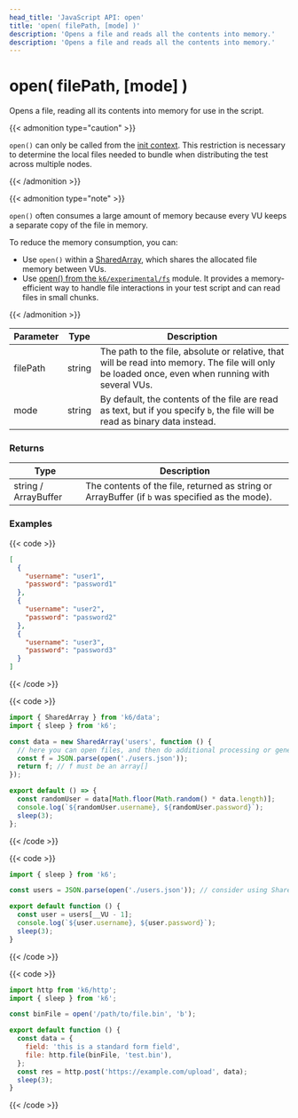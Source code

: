 ```yaml
---
head_title: 'JavaScript API: open'
title: 'open( filePath, [mode] )'
description: 'Opens a file and reads all the contents into memory.'
description: 'Opens a file and reads all the contents into memory.'
---
```


# open( filePath, [mode] )

Opens a file, reading all its contents into memory for use in the script.

{{< admonition type="caution" >}}

`open()` can only be called from the [init context](https://grafana.com/docs/k6/<K6_VERSION>/using-k6/test-lifecycle#the-init-stage). This restriction is necessary to determine the local files needed to bundle when distributing the test across multiple nodes.

{{< /admonition >}}

{{< admonition type="note" >}}

`open()` often consumes a large amount of memory because every VU keeps a separate copy of the file in memory.

To reduce the memory consumption, you can:

- Use `open()` within a [SharedArray](https://grafana.com/docs/k6/<K6_VERSION>/javascript-api/k6-data/sharedarray), which shares the allocated file memory between VUs.
- Use [open() from the `k6/experimental/fs`](https://grafana.com/docs/k6/<K6_VERSION>/javascript-api/k6-experimental/fs/) module. It provides a memory-efficient way to handle file interactions in your test script and can read files in small chunks.

{{< /admonition >}}

| Parameter | Type   | Description                                                                                                                                       |
| --------- | ------ | ------------------------------------------------------------------------------------------------------------------------------------------------- |
| filePath  | string | The path to the file, absolute or relative, that will be read into memory. The file will only be loaded once, even when running with several VUs. |
| mode      | string | By default, the contents of the file are read as text, but if you specify `b`, the file will be read as binary data instead.                      |

### Returns

| Type                 | Description                                                                                     |
| -------------------- | ----------------------------------------------------------------------------------------------- |
| string / ArrayBuffer | The contents of the file, returned as string or ArrayBuffer (if `b` was specified as the mode). |

### Examples

{{< code >}}

```json
[
  {
    "username": "user1",
    "password": "password1"
  },
  {
    "username": "user2",
    "password": "password2"
  },
  {
    "username": "user3",
    "password": "password3"
  }
]
```

{{< /code >}}

{{< code >}}

```javascript
import { SharedArray } from 'k6/data';
import { sleep } from 'k6';

const data = new SharedArray('users', function () {
  // here you can open files, and then do additional processing or generate the array with data dynamically
  const f = JSON.parse(open('./users.json'));
  return f; // f must be an array[]
});

export default () => {
  const randomUser = data[Math.floor(Math.random() * data.length)];
  console.log(`${randomUser.username}, ${randomUser.password}`);
  sleep(3);
};
```

{{< /code >}}

{{< code >}}

```javascript
import { sleep } from 'k6';

const users = JSON.parse(open('./users.json')); // consider using SharedArray for large files

export default function () {
  const user = users[__VU - 1];
  console.log(`${user.username}, ${user.password}`);
  sleep(3);
}
```

{{< /code >}}

{{< code >}}

```javascript
import http from 'k6/http';
import { sleep } from 'k6';

const binFile = open('/path/to/file.bin', 'b');

export default function () {
  const data = {
    field: 'this is a standard form field',
    file: http.file(binFile, 'test.bin'),
  };
  const res = http.post('https://example.com/upload', data);
  sleep(3);
}
```

{{< /code >}}
